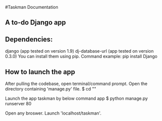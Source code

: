 #Taskman Documentation
## A to-do Django app


## Dependencies:
django (app tested on version 1.9)
dj-database-url (app tested on version 0.3.0)
You can install them using pip.
Command example: pip install Django


## How to launch the app
After pulling the codebase, open terminal/command prompt. Open the directory containing 'manage.py' file.
$ cd "<path to directory containing manage.py>"

Launch the app taskman by below command
app $ python manage.py runserver 80

Open any broswer. Launch 'localhost/taskman'.
